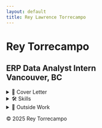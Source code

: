 ```yaml
---
layout: default
title: Rey Lawrence Torrecampo
---
```



# Rey Torrecampo

**ERP Data Analyst Intern**  
Vancouver, BC  
---
<details>
  <summary>📄 Cover Letter</summary>
  
## Cover Letter

Dear Vizzion Hiring Team,

<p> I’m excited to apply for the Software Engineer position at Vizzion. With a strong foundation in software development and hands-on experience supporting enterprise systems, I’m eager to contribute to your mission of delivering high-quality road imagery solutions. </p>

<p> During my 16-month internship at Kardium, I played a key role in the ERP go-live release, collaborating across departments to ensure data integrity and system performance. My work involved designing internal tools, optimizing SQL queries, and supporting cross-functional teams—experiences. I’m passionate about building tools that solve real-world problems and thrive in environments that value integrity, innovation, and long-term impact </p>

<p> I’m particularly drawn to Vizzion’s values of integrity, long-term impact, and continuous improvement. These resonate with my own approach to work I prioritize thoughtful design, clear communication, and sustainable solutions. </p>

<p> I’d love the opportunity to bring my energy, curiosity, and technical skills to Vizzion’s team. Thank you for considering my application—I look forward to the possibility of discussing how I can contribute to your continued success. </p>

<p> I look forward to the opportunity to bring my energy, curiosity, and technical skills to your team. </p>

Sincerely,


**Rey Torrecampo** 

---
</details>

<details>
  <summary>🛠️ Skills</summary>
  
## 🛠️ Technical Skills
- **Languages:** Python, SQL, JavaScript, PHP, HTML/CSS
  
- **Databases:** PostgreSQL, MySQL, MS SQL Server
  
- **Tools:** Tableau, Looker, Jupyter, AWS EC2, Lambda
  
- **Concepts:** Data Analysis, RDBMS, API Development, Cloud Infrastructure

---
## 📈 Experience
- **ERP Go-Live Contributor** at Kardium
 
  Supported cross-functional teams during a major enterprise system rollout.


- **Internal Tools Developer**

  Built and optimized tools for data analysis and reporting.


- **Collaborator & Communicator**
  
  Worked closely with engineers, managers, and stakeholders to deliver high-quality solutions.


## 💼 Projects

### 🏥 Health Information Management System
- **Summary:** Built a mobile-accessible API system using AWS Lambda and MS SQL Server.  
- **Tools:** _AWS Lambda, Python, T-SQL _
- **Skills:** _ API Development, Cloud Integration, Mobile Backend_

🔗 [Full Documentation](https://drive.google.com/file/d/17rDCuWskhmumeTC5LrPi2npBAy99ulI4/view?usp=drive_link)

---

### 🗃️ Management Information System for Database Monitoring
- **Summary:** Modify and retrofit inventory management systems to function with relational database systems through a web interface designed for operation on a Windows server (deployed via AWS). The programming languages involved include SQL, Python, JavaScript, PHP, CSS, and HTML. Regrettably, the system was deactivated due to accumulating expenses. However, all documentation remains accessible below.
- **Tools:** _SQL, Python, JavaScript, PHP, HTML/CSS_ 
- **Skills:** _Full-Stack Development, RDBMS, IT Infrastructure Design_

🔗 [Full Documentation](https://zenodo.org/records/8176445)

---

### 🤖 Telegram Bot Integration
- **Summary:** Created a Telegram bot hosted on AWS EC2, integrated with MySQL and APIs for messaging.  
- **Tools:** _Python, AWS EC2, MySQL, Twilio, Mailgun _
- **Skills:** _Bot Development, API Integration, Cloud Deployment  _

🔗 [Github Page](https://renece153.github.io/telegram_bot/)

</details>
<details>
  <summary>🌱 Outside Work</summary>
---
  
I volunteer at:
1. Big Brothers of Greater Vancouver (Math Tutor)
2. Volunteer at AniRevo (Anime Revolution)
3. Volunteer at Pinoy Burnaby Burnaby
4. Volunteer at S.U.C.C.E.S.S.
5. Previously Volunteer for B.E.S.T. (Better Environmentally Sound Transportation)

---
</details>

© 2025 Rey Torrecampo

